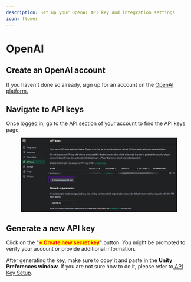 ```yaml
---
description: Set up your OpenAI API key and integration settings
icon: flower
---
```


# OpenAI

## **Create an OpenAI account**

If you haven't done so already, sign up for an account on the [OpenAI platform.](https://platform.openai.com/signup/)

## **Navigate to API keys**

Once logged in, go to the [API section of your account](https://platform.openai.com/account/api-keys) to find the API keys page.

<figure><img src="../../.gitbook/assets/image (45).png" alt=""><figcaption></figcaption></figure>

## **Generate a new API key**

Click on the "<mark style="color:red;">**+ Create new secret key**</mark>" button. You might be prompted to verify your account or provide additional information.

After generating the key, make sure to copy it and paste in the **Unity Preferences window**. If you are not sure how to do it, please refer to[ API Key Setup](./).
